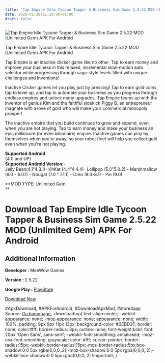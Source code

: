 ```yaml
---
title: 'Tap Empire Idle Tycoon Tapper & Business Sim Game 2.5.22 MOD (Unlimited Gem) APK For Android'
date: 2020-01-28T21:28:00+01:00
draft: false
---
```


![Tap Empire Idle Tycoon Tapper & Business Sim Game 2.5.22 MOD (Unlimited Gem) APK For Android](https://i0.wp.com/apkhome.net/wp-content/uploads/2020/01/Tap-Empire-Idle-Tycoon-Tapper-Business-Sim-Game-2.5.22-MOD-Unlimited-Gem.png "Tap Empire Idle Tycoon Tapper & Business Sim Game 2.5.22 MOD (Unlimited Gem) APK For Android")

  

Tap Empire Idle Tycoon Tapper & Business Sim Game 2.5.22 MOD (Unlimited Gem) APK For Android

Tap Empire is an inactive clicker game like no other. Tap to earn money and improve your business in this relaxed, incremental slow-motion auto selector while progressing through saga-style levels filled with unique challenges and inventions!

Inactive Clicker games let you play just by pressing! Tap to earn gold coins, tap to level up, and tap to automate your business as you progress through endless empires and unlock many upgrades. Tap Empire teams up with the inventor of genius Kim and the faithful sidekick Piggy B, an entrepreneur magnate with a love of gold who will make your commercial monopoly prosper!

The inactive empire that you build continues to grow and expand, even when you are not playing. Tap to earn money and make your business an epic millionaire (or even billionaire) empire. Inactive games can play by themselves when you're away, so your robot fleet will help you collect gold even when you're not playing.

**Supported Android**  
{4.0 and UP}  
**Supported Android Version**:-  
Jelly Bean(4.1"4.3.1)- KitKat (4.4"4.4.4)- Lollipop (5.0"5.0.2) - Marshmallow (6.0 - 6.0.1) - Nougat (7.0 " 7.1.1) - Oreo (8.0-8.1) - Pie (9.0)

**MOD TYPE: Unlimited Gem  
**

Download Tap Empire Idle Tycoon Tapper & Business Sim Game 2.5.22 MOD (Unlimited Gem) APK For Android
=====================================================================================================

Additional Information
----------------------

**Developer :** MeeWow Games

**Version :** 2.5.22

**Google Play :** [PlayStore](https://play.google.com/store/apps/details?id=com.meewow.appointmentmechanic)

  

[Download Now](https://store4app.co/post/tap-empire-idle-tycoon-tapper-amp-business-sim-game-2-5-22-mod-unlimited-gem-apk-for-android_1580242671)

  
#ApkDownload, #APKForAndroid, #DownloadApkMod, #store4app  
Source: [Go homepage.](https://store4app.co/post/tap-empire-idle-tycoon-tapper-amp-business-sim-game-2-5-22-mod-unlimited-gem-apk-for-android_1580242671) .downloadtop{ text-align:center; -webkit-appearance: none; -moz-appearance: none; appearance: none; width: 100%; padding: 9px 9px 11px 13px; background-color: #0EBD3F; border: none; color:#fff; border-radius: 3px; outline: none; font-weight;bold; font: 20px 'Open Sans', sans-serif; -webkit-font-smoothing: antialiased; -moz-osx-font-smoothing: grayscale; color: #fff; cursor: pointer; border-radius:15px;-webkit-border-radius:15px;-moz-border-radius:5px;box-shadow:0 0 5px rgba(0,0,0,.2);-moz-box-shadow:0 0 5px rgba(0,0,0,.2);-webkit-box-shadow:0 0 5px rgba(0,0,0,.2) !important; }